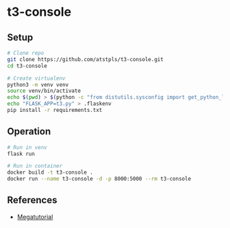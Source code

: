 # t3-console

## Setup

```bash
# Clone repo
git clone https://github.com/atstpls/t3-console.git
cd t3-console

# Create virtualenv
python3 -m venv venv
source venv/bin/activate
echo $(pwd) > $(python -c "from distutils.sysconfig import get_python_lib; print(get_python_lib())")/path.pth
echo "FLASK_APP=t3.py" > .flaskenv
pip install -r requirements.txt
```

## Operation

```bash
# Run in venv
flask run

# Run in container
docker build -t t3-console .
docker run --name t3-console -d -p 8000:5000 --rm t3-console
```

## References 

- [Megatutorial](https://github.com/miguelgrinberg/microblog)
